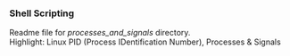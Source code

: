 ### Shell Scripting
Readme file for *processes_and_signals* directory.  
Highlight: Linux PID (Process IDentification Number), Processes & Signals
